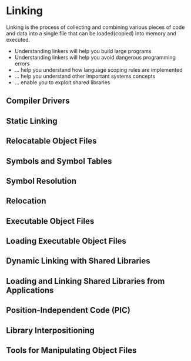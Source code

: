 # Linking

Linking is the process of collecting and combining various pieces of code and data into a single file that can be loaded(copied) into memory and executed.

- Understanding linkers will help you build large programs
- Understanding linkers will help you avoid dangerous programming errors
- ... help you understand how language scoping rules are implemented
- ... help you understand other important systems concepts
- ... enable you to exploit shared libraries

## Compiler Drivers

## Static Linking

## Relocatable Object Files

## Symbols and Symbol Tables

## Symbol Resolution

## Relocation

## Executable Object Files

## Loading Executable Object Files

## Dynamic Linking with Shared Libraries

## Loading and Linking Shared Libraries from Applications

## Position-Independent Code (PIC)

## Library Interpositioning

## Tools for Manipulating Object Files
